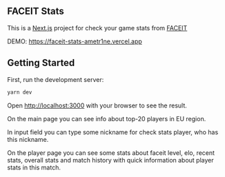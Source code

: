 ## FACEIT Stats

This is a [Next.js](https://nextjs.org/) project for check your game stats from [FACEIT](https://faceit.com)

DEMO: https://faceit-stats-ametr1ne.vercel.app

## Getting Started

First, run the development server:

```bash
yarn dev
```

Open [http://localhost:3000](http://localhost:3000) with your browser to see the result.

On the main page you can see info about top-20 players in EU region.

In input field you can type some nickname for check stats player, who has this nickname.

On the player page you can see some stats about faceit level, elo, recent stats, overall stats and match history with quick information about player stats in this match.
